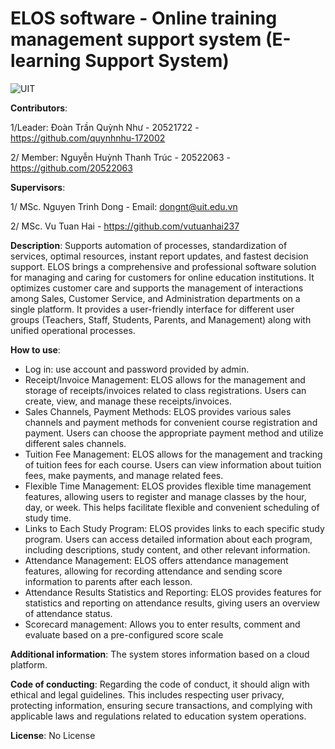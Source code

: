 #  ELOS software - Online training management support system (E-learning Support System)
![UIT](https://img.shields.io/badge/from-UIT%20VNUHCM-blue?style=for-the-badge&link=https%3A%2F%2Fwww.uit.edu.vn%2F)


**Contributors**:

1/Leader: Đoàn Trần Quỳnh Như - 20521722 - https://github.com/quynhnhu-172002

2/ Member: Nguyễn Huỳnh Thanh Trúc - 20522063 - https://github.com/20522063

**Supervisors**:

1/ MSc. Nguyen Trinh Dong - Email: dongnt@uit.edu.vn

2/ MSc. Vu Tuan Hai - https://github.com/vutuanhai237

**Description**: 
Supports automation of processes, standardization of services, optimal resources, instant report updates, and fastest decision support.
ELOS brings a comprehensive and professional software solution for managing and caring for customers for online education institutions. It optimizes customer care and supports the management of interactions among Sales, Customer Service, and Administration departments on a single platform. It provides a user-friendly interface for different user groups (Teachers, Staff, Students, Parents, and Management) along with unified operational processes.

**How to use**:
+ Log in: use account and password provided by admin.
+ Receipt/Invoice Management: ELOS allows for the management and storage of receipts/invoices related to class registrations. Users can create, view, and manage these receipts/invoices.
+ Sales Channels, Payment Methods: ELOS provides various sales channels and payment methods for convenient course registration and payment. Users can choose the appropriate payment method and utilize different sales channels.
+ Tuition Fee Management: ELOS allows for the management and tracking of tuition fees for each course. Users can view information about tuition fees, make payments, and manage related fees.
+ Flexible Time Management: ELOS provides flexible time management features, allowing users to register and manage classes by the hour, day, or week. This helps facilitate flexible and convenient scheduling of study time.
+ Links to Each Study Program: ELOS provides links to each specific study program. Users can access detailed information about each program, including descriptions, study content, and other relevant information.
+ Attendance Management: ELOS offers attendance management features, allowing for recording attendance and sending score information to parents after each lesson.
+ Attendance Results Statistics and Reporting: ELOS provides features for statistics and reporting on attendance results, giving users an overview of attendance status.
+ Scorecard management: Allows you to enter results, comment and evaluate based on a pre-configured score scale

**Additional information**:
The system stores information based on a cloud platform.

**Code of conducting**:
Regarding the code of conduct, it should align with ethical and legal guidelines. This includes respecting user privacy, protecting information, ensuring secure transactions, and complying with applicable laws and regulations related to education system operations.

**License**:
No License
